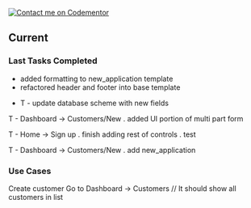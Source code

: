 [![Contact me on Codementor](https://www.codementor.io/m-badges/boonecabal/im-a-cm-b.svg)](https://www.codementor.io/@boonecabal?refer=badge)

## Current

### Last Tasks Completed
- added formatting to new_application template
- refactored header and footer into base template

* T - update database scheme with new fields

T - Dashboard -> Customers/New
. added UI portion of multi part form

T - Home -> Sign up
. finish adding rest of controls
. test

T - Dashboard -> Customers/New
. add new_application

### Use Cases

Create customer
Go to Dashboard -> Customers
// It should show all customers in list
